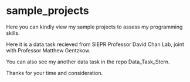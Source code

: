 # sample_projects
Here you can kindly view my sample projects to assess my programming skills.


Here it is a data task recieved from SIEPR Professor David Chan Lab, joint with Professor Matthew Gentzkow.

You can also see my another data task in the repo Data_Task_Stern.

Thanks for your time and consideration.


